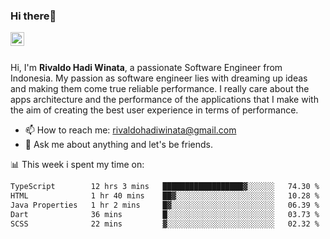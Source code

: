 ### Hi there👋
<a href="https://www.linkedin.com/in/rivaldohadiwinata/">
  <img align="left" alt="Rivaldo's LinkedIN" width="22px" src="https://upload.wikimedia.org/wikipedia/commons/8/81/LinkedIn_icon.svg" />
</a>

<br/>
<br/>

Hi, I'm **Rivaldo Hadi Winata**, a passionate Software Engineer from Indonesia. 
My passion as software engineer lies with dreaming up ideas and making them come true reliable performance. 
I really care about the apps architecture and the performance of the applications that I make with the aim of creating the best user experience in terms of performance.

- 📫 How to reach me: [rivaldohadiwinata@gmail.com](mailto:rivaldohadiwinata@gmail.com)
- 💬 Ask me about anything and let's be friends.

📊 This week i spent my time on:


<!--START_SECTION:waka-->

```txt
TypeScript        12 hrs 3 mins   ██████████████████▓░░░░░░   74.30 %
HTML              1 hr 40 mins    ██▓░░░░░░░░░░░░░░░░░░░░░░   10.28 %
Java Properties   1 hr 2 mins     █▓░░░░░░░░░░░░░░░░░░░░░░░   06.39 %
Dart              36 mins         █░░░░░░░░░░░░░░░░░░░░░░░░   03.73 %
SCSS              22 mins         ▓░░░░░░░░░░░░░░░░░░░░░░░░   02.32 %
```

<!--END_SECTION:waka-->


<!--- 🔭 I’m currently working on Parnas FMS Project -->

<!--
**rivaldotjioe/rivaldotjioe** is a ✨ _special_ ✨ repository because its `README.md` (this file) appears on your GitHub profile.

Here are some ideas to get you started:

- 🔭 I’m currently working on ...
- 🌱 I’m currently learning ...
- 👯 I’m looking to collaborate on ...
- 🤔 I’m looking for help with ...
- 💬 Ask me about ...
- 📫 How to reach me: ...
- 😄 Pronouns: ...
- ⚡ Fun fact: ...
-->
